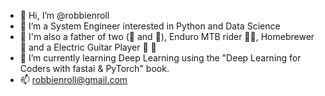 - 👋 Hi, I’m @robbienroll
- 👀 I’m a System Engineer interested in Python and Data Science
- :black_heart: I'm also a father of two (:boy: and :girl:), Enduro MTB rider :mountain_biking_man:, Homebrewer :beer: and a Electric Guitar Player :guitar: :metal:
- :green_book: I’m currently learning Deep Learning using the "Deep Learning for Coders with fastai & PyTorch" book.
- 📫 robbienroll@gmail.com

<!---
robbienroll/robbienroll is a ✨ special ✨ repository because its `README.md` (this file) appears on your GitHub profile.
You can click the Preview link to take a look at your changes.
--->

